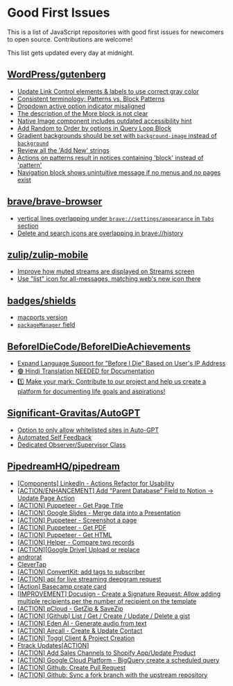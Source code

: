 # Good First Issues

This is a list of JavaScript repositories with good first issues for newcomers to open source. Contributions are welcome!

This list gets updated every day at midnight.

## [WordPress/gutenberg](https://github.com/WordPress/gutenberg)

- [Update Link Control elements & labels to use correct gray color](https://github.com/WordPress/gutenberg/issues/54589)
- [Consistent terminology: Patterns vs. Block Patterns](https://github.com/WordPress/gutenberg/issues/49617)
- [Dropdown active option indicator misaligned](https://github.com/WordPress/gutenberg/issues/52001)
- [The description of the More block is not clear](https://github.com/WordPress/gutenberg/issues/41854)
- [Native Image component includes outdated accessibility hint](https://github.com/WordPress/gutenberg/issues/45124)
- [Add Random to Order by options in Query Loop Block](https://github.com/WordPress/gutenberg/issues/40481)
- [Gradient backgrounds should be set with `background-image` instead of `background`](https://github.com/WordPress/gutenberg/issues/32787)
- [Review all the 'Add New' strings](https://github.com/WordPress/gutenberg/issues/53984)
- [Actions on patterns result in notices containing 'block' instead of 'pattern'](https://github.com/WordPress/gutenberg/issues/53370)
- [Navigation block shows unintuitive message if no menus and no pages exist](https://github.com/WordPress/gutenberg/issues/44486)

## [brave/brave-browser](https://github.com/brave/brave-browser)

- [vertical lines overlapping under `brave://settings/appearance` in `Tabs` section](https://github.com/brave/brave-browser/issues/30100)
- [Delete and search icons are overlapping in brave://history](https://github.com/brave/brave-browser/issues/32399)

## [zulip/zulip-mobile](https://github.com/zulip/zulip-mobile)

- [Improve how muted streams are displayed on Streams screen](https://github.com/zulip/zulip-mobile/issues/5514)
- [Use "list" icon for all-messages, matching web's new icon there](https://github.com/zulip/zulip-mobile/issues/5303)

## [badges/shields](https://github.com/badges/shields)

- [macports version](https://github.com/badges/shields/issues/9588)
- [`packageManager` field](https://github.com/badges/shields/issues/9514)

## [BeforeIDieCode/BeforeIDieAchievements](https://github.com/BeforeIDieCode/BeforeIDieAchievements)

- [Expand Language Support for "Before I Die" Based on User's IP Address](https://github.com/BeforeIDieCode/BeforeIDieAchievements/issues/76)
- [🟢 Hindi Translation NEEDED for Documentation](https://github.com/BeforeIDieCode/BeforeIDieAchievements/issues/30)
- [1️⃣ Make your mark: Contribute to our project and help us create a platform for documenting life goals and aspirations!](https://github.com/BeforeIDieCode/BeforeIDieAchievements/issues/5)

## [Significant-Gravitas/AutoGPT](https://github.com/Significant-Gravitas/AutoGPT)

- [Option to only allow whitelisted sites in Auto-GPT](https://github.com/Significant-Gravitas/AutoGPT/issues/5289)
- [Automated Self Feedback](https://github.com/Significant-Gravitas/AutoGPT/issues/4220)
- [Dedicated Observer/Supervisor Class](https://github.com/Significant-Gravitas/AutoGPT/issues/4242)

## [PipedreamHQ/pipedream](https://github.com/PipedreamHQ/pipedream)

- [[Components] LinkedIn - Actions Refactor for Usability](https://github.com/PipedreamHQ/pipedream/issues/8248)
- [[ACTION/ENHANCEMENT] Add "Parent Database" Field to Notion → Update Page Action](https://github.com/PipedreamHQ/pipedream/issues/8239)
- [[ACTION] Puppeteer - Get Page Title](https://github.com/PipedreamHQ/pipedream/issues/8219)
- [[ACTION] Google Slides - Merge data into a Presentation](https://github.com/PipedreamHQ/pipedream/issues/8215)
- [[ACTION] Puppeteer - Screenshot a page](https://github.com/PipedreamHQ/pipedream/issues/8216)
- [[ACTION] Puppeteer - Get PDF](https://github.com/PipedreamHQ/pipedream/issues/8218)
- [[ACTION] Puppeteer - Get HTML](https://github.com/PipedreamHQ/pipedream/issues/8217)
- [[ACTION] Helper - Compare two records](https://github.com/PipedreamHQ/pipedream/issues/7565)
- [[ACTION][Google Drive] Upload or replace](https://github.com/PipedreamHQ/pipedream/issues/8170)
- [androrat](https://github.com/PipedreamHQ/pipedream/issues/8168)
- [CleverTap](https://github.com/PipedreamHQ/pipedream/issues/2997)
- [[ACTION] ConvertKit: add tags to subscriber](https://github.com/PipedreamHQ/pipedream/issues/8056)
- [[ACTION] api for live streaming deepgram request](https://github.com/PipedreamHQ/pipedream/issues/8074)
- [[Action] Basecamp create card](https://github.com/PipedreamHQ/pipedream/issues/8077)
- [[IMPROVEMENT] Docusign - Create a Signature Request: Allow adding multiple recipients per the number of recipient on the template](https://github.com/PipedreamHQ/pipedream/issues/7984)
- [[ACTION] pCloud - GetZip & SaveZip](https://github.com/PipedreamHQ/pipedream/issues/8000)
- [[ACTION] [Github] List / Get / Create / Update / Delete a gist](https://github.com/PipedreamHQ/pipedream/issues/7987)
- [[ACTION] Eden AI - Generate audio from text](https://github.com/PipedreamHQ/pipedream/issues/7993)
- [[ACTION] Aircall - Create & Update Contact](https://github.com/PipedreamHQ/pipedream/issues/7948)
- [[ACTION] Toggl Client & Project Creation](https://github.com/PipedreamHQ/pipedream/issues/7928)
- [Ftrack Updates[ACTION]](https://github.com/PipedreamHQ/pipedream/issues/7823)
- [[ACTION] Add Sales Channels to Shopify App/Update Product](https://github.com/PipedreamHQ/pipedream/issues/7822)
- [[ACTION] Google Cloud Platform - BigQuery create a scheduled query](https://github.com/PipedreamHQ/pipedream/issues/7880)
- [[ACTION] Github: Create Pull Request](https://github.com/PipedreamHQ/pipedream/issues/7757)
- [[ACTION] Github: Sync a fork branch with the upstream repository](https://github.com/PipedreamHQ/pipedream/issues/7758)

